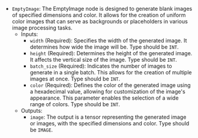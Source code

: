 - `EmptyImage`: The EmptyImage node is designed to generate blank images of specified dimensions and color. It allows for the creation of uniform color images that can serve as backgrounds or placeholders in various image processing tasks.
    - Inputs:
        - `width` (Required): Specifies the width of the generated image. It determines how wide the image will be. Type should be `INT`.
        - `height` (Required): Determines the height of the generated image. It affects the vertical size of the image. Type should be `INT`.
        - `batch_size` (Required): Indicates the number of images to generate in a single batch. This allows for the creation of multiple images at once. Type should be `INT`.
        - `color` (Required): Defines the color of the generated image using a hexadecimal value, allowing for customization of the image's appearance. This parameter enables the selection of a wide range of colors. Type should be `INT`.
    - Outputs:
        - `image`: The output is a tensor representing the generated image or images, with the specified dimensions and color. Type should be `IMAGE`.
